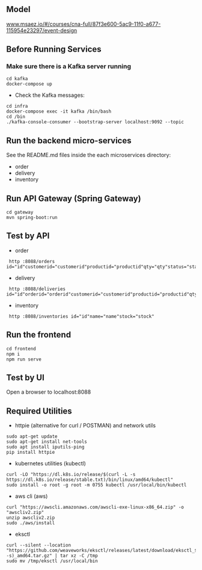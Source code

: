 # 

## Model
www.msaez.io/#/courses/cna-full/87f3e600-5ac9-11f0-a677-115954e23297/event-design

## Before Running Services
### Make sure there is a Kafka server running
```
cd kafka
docker-compose up
```
- Check the Kafka messages:
```
cd infra
docker-compose exec -it kafka /bin/bash
cd /bin
./kafka-console-consumer --bootstrap-server localhost:9092 --topic
```

## Run the backend micro-services
See the README.md files inside the each microservices directory:

- order
- delivery
- inventory


## Run API Gateway (Spring Gateway)
```
cd gateway
mvn spring-boot:run
```

## Test by API
- order
```
 http :8088/orders id="id"customerid="customerid"productid="productid"qty="qty"status="status"address="address"
```
- delivery
```
 http :8088/deliveries id="id"orderid="orderid"customerid="customerid"productid="productid"qty="qty"address="address"status="status"
```
- inventory
```
 http :8088/inventories id="id"name="name"stock="stock"
```


## Run the frontend
```
cd frontend
npm i
npm run serve
```

## Test by UI
Open a browser to localhost:8088

## Required Utilities

- httpie (alternative for curl / POSTMAN) and network utils
```
sudo apt-get update
sudo apt-get install net-tools
sudo apt install iputils-ping
pip install httpie
```

- kubernetes utilities (kubectl)
```
curl -LO "https://dl.k8s.io/release/$(curl -L -s https://dl.k8s.io/release/stable.txt)/bin/linux/amd64/kubectl"
sudo install -o root -g root -m 0755 kubectl /usr/local/bin/kubectl
```

- aws cli (aws)
```
curl "https://awscli.amazonaws.com/awscli-exe-linux-x86_64.zip" -o "awscliv2.zip"
unzip awscliv2.zip
sudo ./aws/install
```

- eksctl 
```
curl --silent --location "https://github.com/weaveworks/eksctl/releases/latest/download/eksctl_$(uname -s)_amd64.tar.gz" | tar xz -C /tmp
sudo mv /tmp/eksctl /usr/local/bin
```
